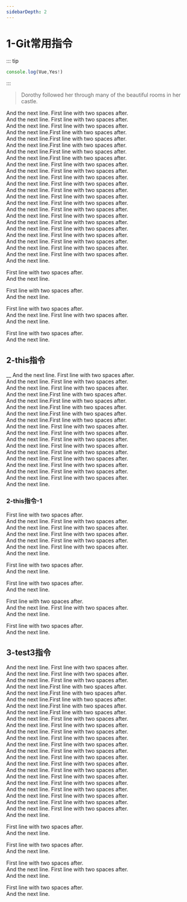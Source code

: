 ```yaml
---
sidebarDepth: 2
---
```

# 1-Git常用指令
::: tip
```js
console.log(Vue,Yes!)
```
:::

> Dorothy followed her through many of the beautiful rooms in her castle.

And the next line.
First line with two spaces after.  
And the next line.
First line with two spaces after.  
And the next line.
First line with two spaces after.  
And the next line.First line with two spaces after.  
And the next line.First line with two spaces after.  
And the next line.First line with two spaces after.  
And the next line.First line with two spaces after.  
And the next line.First line with two spaces after.  
And the next line.
First line with two spaces after.  
And the next line.
First line with two spaces after.  
And the next line.
First line with two spaces after.  
And the next line.
First line with two spaces after.  
And the next line.
First line with two spaces after.  
And the next line.
First line with two spaces after.  
And the next line.
First line with two spaces after.  
And the next line.
First line with two spaces after.  
And the next line.
First line with two spaces after.  
And the next line.
First line with two spaces after.  
And the next line.
First line with two spaces after.  
And the next line.
First line with two spaces after.  
And the next line.
First line with two spaces after.  
And the next line.
First line with two spaces after.  
And the next line.
First line with two spaces after.  
And the next line.

First line with two spaces after.  
And the next line.

First line with two spaces after.  
And the next line.

First line with two spaces after.  
And the next line.
First line with two spaces after.  
And the next line.

First line with two spaces after.  
And the next line.

## 2-this指令
__
And the next line.
First line with two spaces after.  
And the next line.
First line with two spaces after.  
And the next line.
First line with two spaces after.  
And the next line.First line with two spaces after.  
And the next line.First line with two spaces after.  
And the next line.First line with two spaces after.  
And the next line.First line with two spaces after.  
And the next line.First line with two spaces after.  
And the next line.
First line with two spaces after.  
And the next line.
First line with two spaces after.  
And the next line.
First line with two spaces after.  
And the next line.
First line with two spaces after.  
And the next line.
First line with two spaces after.  
And the next line.
First line with two spaces after.  
And the next line.
First line with two spaces after.  
And the next line.
First line with two spaces after.  
And the next line.
First line with two spaces after.  
And the next line.
### 2-this指令-1
First line with two spaces after.  
And the next line.
First line with two spaces after.  
And the next line.
First line with two spaces after.  
And the next line.
First line with two spaces after.  
And the next line.
First line with two spaces after.  
And the next line.
First line with two spaces after.  
And the next line.

First line with two spaces after.  
And the next line.

First line with two spaces after.  
And the next line.

First line with two spaces after.  
And the next line.
First line with two spaces after.  
And the next line.

First line with two spaces after.  
And the next line.

## 3-test3指令

And the next line.
First line with two spaces after.  
And the next line.
First line with two spaces after.  
And the next line.
First line with two spaces after.  
And the next line.First line with two spaces after.  
And the next line.First line with two spaces after.  
And the next line.First line with two spaces after.  
And the next line.First line with two spaces after.  
And the next line.First line with two spaces after.  
And the next line.
First line with two spaces after.  
And the next line.
First line with two spaces after.  
And the next line.
First line with two spaces after.  
And the next line.
First line with two spaces after.  
And the next line.
First line with two spaces after.  
And the next line.
First line with two spaces after.  
And the next line.
First line with two spaces after.  
And the next line.
First line with two spaces after.  
And the next line.
First line with two spaces after.  
And the next line.
First line with two spaces after.  
And the next line.
First line with two spaces after.  
And the next line.
First line with two spaces after.  
And the next line.
First line with two spaces after.  
And the next line.
First line with two spaces after.  
And the next line.
First line with two spaces after.  
And the next line.

First line with two spaces after.  
And the next line.

First line with two spaces after.  
And the next line.

First line with two spaces after.  
And the next line.
First line with two spaces after.  
And the next line.

First line with two spaces after.  
And the next line.